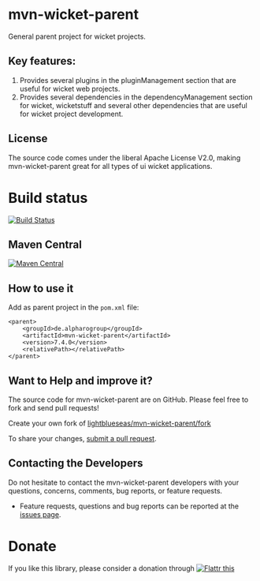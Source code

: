 # mvn-wicket-parent

General parent project for wicket projects.

## Key features:

1. Provides several plugins in the pluginManagement section that are useful for wicket web projects.
2. Provides several dependencies in the dependencyManagement section for wicket, wicketstuff and several other dependencies that are useful for wicket project development.

## License

The source code comes under the liberal Apache License V2.0, making mvn-wicket-parent great for all types of ui wicket applications.

# Build status
[![Build Status](https://travis-ci.org/lightblueseas/mvn-wicket-parent.svg?branch=master)](https://travis-ci.org/lightblueseas/mvn-wicket-parent)

## Maven Central

[![Maven Central](https://maven-badges.herokuapp.com/maven-central/de.alpharogroup/mvn-wicket-parent/badge.svg)](https://maven-badges.herokuapp.com/maven-central/de.alpharogroup/mvn-wicket-parent)

## How to use it

Add as parent project in the `pom.xml` file:

	<parent>
		<groupId>de.alpharogroup</groupId>
		<artifactId>mvn-wicket-parent</artifactId>
		<version>7.4.0</version>
		<relativePath></relativePath>
	</parent>	

## Want to Help and improve it? ###

The source code for mvn-wicket-parent are on GitHub. Please feel free to fork and send pull requests!

Create your own fork of [lightblueseas/mvn-wicket-parent/fork](https://github.com/lightblueseas/mvn-wicket-parent/fork)

To share your changes, [submit a pull request](https://github.com/lightblueseas/mvn-wicket-parent/pull/new/master).

## Contacting the Developers

Do not hesitate to contact the mvn-wicket-parent developers with your questions, concerns, comments, bug reports, or feature requests.
- Feature requests, questions and bug reports can be reported at the [issues page](https://github.com/lightblueseas/mvn-wicket-parent/issues).

# Donate

If you like this library, please consider a donation through 
<a href="https://flattr.com/submit/auto?fid=r7vp62&url=https%3A%2F%2Fgithub.com%2Flightblueseas%2Fmvn-wicket-parent" target="_blank">
<img src="http://button.flattr.com/flattr-badge-large.png" alt="Flattr this" title="Flattr this" border="0">
</a>
